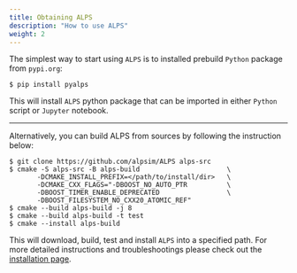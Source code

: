 ```yaml
---
title: Obtaining ALPS
description: "How to use ALPS"
weight: 2
---
```



The simplest way to start using `ALPS` is to installed prebuild `Python` package from `pypi.org`:

  ```ShellSession
  $ pip install pyalps
  ```
This will install `ALPS` python package that can be imported in either `Python` script or `Jupyter` notebook.


---
Alternatively, you can build ALPS from sources by following the instruction below:

  ```ShellSession
  $ git clone https://github.com/alpsim/ALPS alps-src
  $ cmake -S alps-src -B alps-build                      \
         -DCMAKE_INSTALL_PREFIX=</path/to/install/dir>   \
         -DCMAKE_CXX_FLAGS="-DBOOST_NO_AUTO_PTR          \
         -DBOOST_TIMER_ENABLE_DEPRECATED                 \
         -DBOOST_FILESYSTEM_NO_CXX20_ATOMIC_REF"
  $ cmake --build alps-build -j 8
  $ cmake --build alps-build -t test
  $ cmake --install alps-build
  ```

This will download, build, test and install `ALPS` into a specified path.
For more detailed instructions and troubleshootings please check out the [installation page](/documentation/install).
